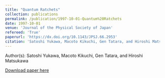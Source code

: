 ```yaml
---
title: "Quantum Ratchets"
collection: publications
permalink: /publication/1997-10-01-Quantum%20Ratchets
date: 1997-10-01
venue: 'Journal of the Physical Society of Japan'
refereed: 'True'
paperurl: 'https://dx.doi.org/10.1143/JPSJ.66.2953'
citation: 'Satoshi Yukawa, Macoto Kikuchi, Gen Tatara, and Hiroshi Matsukawa, Quantum Ratchets, Journal of the Physical Society of Japan, <b>66</b>, 2953-2956, (1997)'
---
```


Author(s): Satoshi Yukawa, Macoto Kikuchi, Gen Tatara, and Hiroshi Matsukawa


<a href='https://dx.doi.org/10.1143/JPSJ.66.2953'>Download paper here</a>
